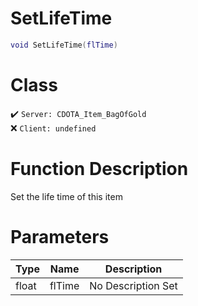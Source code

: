 # SetLifeTime
```lua
void SetLifeTime(flTime)
```
# Class
✔️ `Server: CDOTA_Item_BagOfGold`  
❌ `Client: undefined`  

# Function Description
Set the life time of this item
# Parameters
Type|Name|Description
--|--|--
float|flTime|No Description Set
